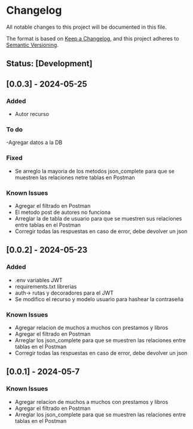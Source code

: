 # Changelog

All notable changes to this project will be documented in this file.

The format is based on [Keep a Changelog](https://keepachangelog.com/en/1.0.0/), and this project adheres to [Semantic Versioning](https://semver.org/spec/v2.0.0.html).

## Status: [Development]

## [0.0.3] - 2024-05-25
### Added
- Autor recurso

### To do
-Agregar datos a la DB

### Fixed
- Se arreglo la mayoria de los metodos json_complete para que se muestren las relaciones netre tablas en Postman

### Known Issues
- Agregar el filtrado en Postman
- El metodo post de autores no funciona
- Arreglar la de tabla de usuario para que se muestren sus relaciones entre tablas en el Postman
- Corregir todas las respuestas en caso de error, debe devolver un json

## [0.0.2] - 2024-05-23
### Added
- .env variables JWT
- requirements.txt librerias 
- auth-> rutas y decoradores para el JWT
- Se modifico el recurso y modelo usuario para hashear la contraseña 

### Known Issues
- Agregar relacion de muchos a muchos con prestamos y libros
- Agregar el filtrado en Postman
- Arreglar los json_complete para que se muestren las relaciones entre tablas en el Postman
- Corregir todas las respuestas en caso de error, debe devolver un json

## [0.0.1] - 2024-05-7

### Known Issues
- Agregar relacion de muchos a muchos con prestamos y libros
- Agregar el filtrado en Postman
- Arreglar los json_complete para que se muestren las relaciones entre tablas en el Postman


